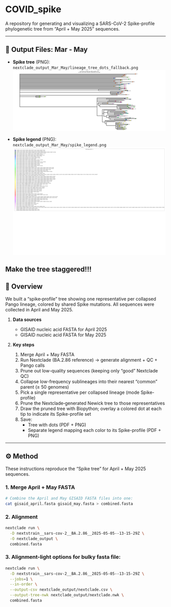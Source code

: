 # COVID_spike

A repository for generating and visualizing a SARS-CoV-2 Spike-profile phylogenetic tree from “April + May 2025” sequences.  

---

## 📂 Output Files: Mar - May

- **Spike tree** (PNG):  
  `nextclade_output_Mar_May/lineage_tree_dots_fallback.png`  
  ![Spike Tree](nextclade_output_Mar_May/lineage_tree_dots_fallback.png)

- **Spike legend** (PNG):  
  `nextclade_output_Mar_May/spike_legend.png`  
  ![Spike Legend](nextclade_output_Mar_May/spike_legend.png)

Make the tree staggered!!!
---

## 🔬 Overview

We built a “spike‐profile” tree showing one representative per collapsed Pango lineage, colored by shared Spike mutations. All sequences were collected in April and May 2025.

1. **Data sources**  
   - GISAID nucleic acid FASTA for April 2025  
   - GISAID nucleic acid FASTA for May 2025  

2. **Key steps**  
   1. Merge April + May FASTA  
   2. Run Nextclade (BA.2.86 reference) → generate alignment + QC + Pango calls  
   3. Prune out low-quality sequences (keeping only “good” Nextclade QC)  
   4. Collapse low-frequency sublineages into their nearest “common” parent (≥ 50 genomes)  
   5. Pick a single representative per collapsed lineage (mode Spike-profile)  
   6. Prune the Nextclade‐generated Newick tree to those representatives  
   7. Draw the pruned tree with Biopython; overlay a colored dot at each tip to indicate its Spike-profile set  
   8. Save:  
      - Tree with dots (PDF + PNG)  
      - Separate legend mapping each color to its Spike-profile (PDF + PNG)  

---

## ⚙️ Method

These instructions reproduce the “Spike tree” for April + May 2025 sequences.

### 1. Merge April + May FASTA

```bash
# Combine the April and May GISAID FASTA files into one:
cat gisaid_april.fasta gisaid_may.fasta > combined.fasta
```

### 2. Alignment

```bash
nextclade run \
  -D nextstrain__sars-cov-2__BA.2.86__2025-05-05--13-15-29Z \
  -O nextclade_output \
  combined.fasta
```

### 3. Alignment-light options for bulky fasta file: 

```bash
nextclade run \
  -D nextstrain__sars-cov-2__BA.2.86__2025-05-05--13-15-29Z \
  --jobs=1 \
  --in-order \
  --output-csv nextclade_output/nextclade.csv \
  --output-tree-nwk nextclade_output/nextclade.nwk \
  combined.fasta
```
